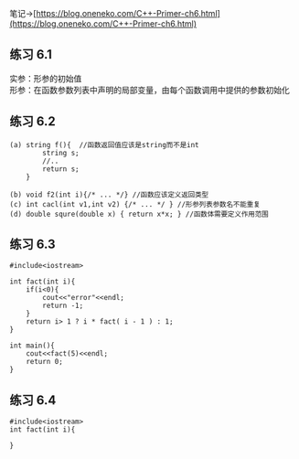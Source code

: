 笔记->[https://blog.oneneko.com/C++-Primer-ch6.html](https://blog.oneneko.com/C++-Primer-ch6.html)  

## 练习 6.1
实参：形参的初始值  
形参：在函数参数列表中声明的局部变量，由每个函数调用中提供的参数初始化  
## 练习 6.2
```
(a) string f(){  //函数返回值应该是string而不是int
        string s;  
        //..  
        return s;  
    }

(b) void f2(int i){/* ... */} //函数应该定义返回类型
(c) int cacl(int v1,int v2) {/* ... */ } //形参列表参数名不能重复
(d) double squre(double x) { return x*x; } //函数体需要定义作用范围
```
## 练习 6.3
```
#include<iostream>

int fact(int i){
    if(i<0){
        cout<<"error"<<endl;
        return -1;
    }
    return i> 1 ? i * fact( i - 1 ) : 1;
}

int main(){
    cout<<fact(5)<<endl;
    return 0;
}
```
## 练习 6.4
```
#include<iostream>
int fact(int i){
    
}
```